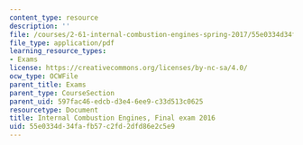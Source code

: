 ```yaml
---
content_type: resource
description: ''
file: /courses/2-61-internal-combustion-engines-spring-2017/55e0334d34fafb57c2fd2dfd86e2c5e9_MIT2_61S17_final_2016.pdf
file_type: application/pdf
learning_resource_types:
- Exams
license: https://creativecommons.org/licenses/by-nc-sa/4.0/
ocw_type: OCWFile
parent_title: Exams
parent_type: CourseSection
parent_uid: 597fac46-edcb-d3e4-6ee9-c33d513c0625
resourcetype: Document
title: Internal Combustion Engines, Final exam 2016
uid: 55e0334d-34fa-fb57-c2fd-2dfd86e2c5e9
---
```

